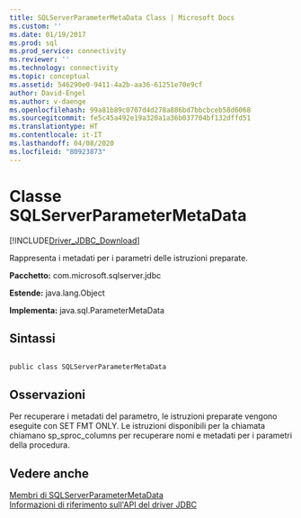 ```yaml
---
title: SQLServerParameterMetaData Class | Microsoft Docs
ms.custom: ''
ms.date: 01/19/2017
ms.prod: sql
ms.prod_service: connectivity
ms.reviewer: ''
ms.technology: connectivity
ms.topic: conceptual
ms.assetid: 546290e0-9411-4a2b-aa36-61251e70e9cf
author: David-Engel
ms.author: v-daenge
ms.openlocfilehash: 99a81b89c0707d4d278a886bd7bbcbceb58d6068
ms.sourcegitcommit: fe5c45a492e19a320a1a36b037704bf132dffd51
ms.translationtype: HT
ms.contentlocale: it-IT
ms.lasthandoff: 04/08/2020
ms.locfileid: "80923873"
---
```

# <a name="sqlserverparametermetadata-class"></a>Classe SQLServerParameterMetaData
[!INCLUDE[Driver_JDBC_Download](../../../includes/driver_jdbc_download.md)]

  Rappresenta i metadati per i parametri delle istruzioni preparate.  
  
 **Pacchetto:** com.microsoft.sqlserver.jdbc  
  
 **Estende:** java.lang.Object  
  
 **Implementa:** java.sql.ParameterMetaData  
  
## <a name="syntax"></a>Sintassi  
  
```  
  
public class SQLServerParameterMetaData  
```  
  
## <a name="remarks"></a>Osservazioni  
 Per recuperare i metadati del parametro, le istruzioni preparate vengono eseguite con SET FMT ONLY. Le istruzioni disponibili per la chiamata chiamano sp_sproc_columns per recuperare nomi e metadati per i parametri della procedura.  
  
## <a name="see-also"></a>Vedere anche  
 [Membri di SQLServerParameterMetaData](../../../connect/jdbc/reference/sqlserverparametermetadata-members.md)   
 [Informazioni di riferimento sull'API del driver JDBC](../../../connect/jdbc/reference/jdbc-driver-api-reference.md)  
  
  
